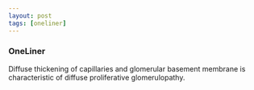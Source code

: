 ```yaml
---
layout: post
tags: [oneliner]
---
```



### OneLiner

Diffuse thickening of capillaries and glomerular basement membrane is characteristic of diffuse proliferative glomerulopathy.
